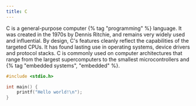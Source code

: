 ```yaml
---
title: C
---
```


C is a general-purpose computer {% tag "programming" %} language. It was created in the 1970s by Dennis Ritchie, and remains very widely used and influential. By design, C's features cleanly reflect the capabilities of the targeted CPUs. It has found lasting use in operating systems, device drivers and protocol stacks. C is commonly used on computer architectures that range from the largest supercomputers to the smallest microcontrollers and {% tag "embedded systems", "embedded" %}.

```c
#include <stdio.h>

int main() {
    printf("Hello world!\n");
}
```
